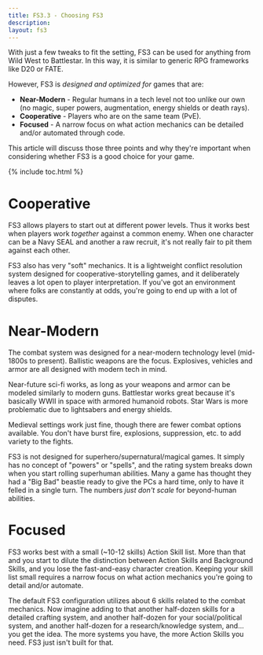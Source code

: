 ```yaml
---
title: FS3.3 - Choosing FS3
description: 
layout: fs3
---
```


With just a few tweaks to fit the setting, FS3 can be used for anything from Wild West to Battlestar.  In this way, it is similar to generic RPG frameworks like D20 or FATE.

However, FS3 is *designed and optimized for* games that are:

* **Near-Modern** - Regular humans in a tech level not too unlike our own (no magic, super powers, augmentation, energy shields or death rays).
* **Cooperative** - Players who are on the same team (PvE).
* **Focused** - A narrow focus on what action mechanics can be detailed and/or automated through code.

This article will discuss those three points and why they're important when considering whether FS3 is a good choice for your game.

{% include toc.html %}

# Cooperative

FS3 allows players to start out at different power levels.  Thus it works best when players work *together* against a common enemy.  When one character can be a Navy SEAL and another a raw recruit, it's not really fair to pit them against each other.

FS3 also has very "soft" mechanics.  It is a lightweight conflict resolution system designed for cooperative-storytelling games, and it deliberately leaves a lot open to player interpretation.  If you've got an environment where folks are constantly at odds, you're going to end up with a lot of disputes.

# Near-Modern

The combat system was designed for a near-modern technology level (mid-1800s to present).  Ballistic weapons are the focus.  Explosives, vehicles and armor are all designed with modern tech in mind. 

Near-future sci-fi works, as long as your weapons and armor can be modeled similarly to modern guns. Battlestar works great because it's basically WWII in space with armored humanoid robots.  Star Wars is more problematic due to lightsabers and energy shields.

Medieval settings work just fine, though there are fewer combat options available. You don't have burst fire, explosions, suppression, etc. to add variety to the fights.

FS3 is not designed for superhero/supernatural/magical games.  It simply has no concept of "powers" or "spells", and the rating system breaks down when you start rolling superhuman abilities.  Many a game has thought they had a "Big Bad" beastie ready to give the PCs a hard time, only to have it felled in a single turn.  The numbers *just don't scale* for beyond-human abilities.

# Focused

FS3 works best with a small (~10-12 skills) Action Skill list.  More than that and you start to dilute the distinction between Action Skills and Background Skills, and you lose the fast-and-easy character creation.  Keeping your skill list small requires a narrow focus on what action mechanics you're going to detail and/or automate.

The default FS3 configuration utilizes about 6 skills related to the combat mechanics.  Now imagine adding to that another half-dozen skills for a detailed crafting system, and another half-dozen for your social/political system, and another half-dozen for a research/knowledge system, and... you get the idea.  The more systems you have, the more Action Skills you need.  FS3 just isn't built for that.